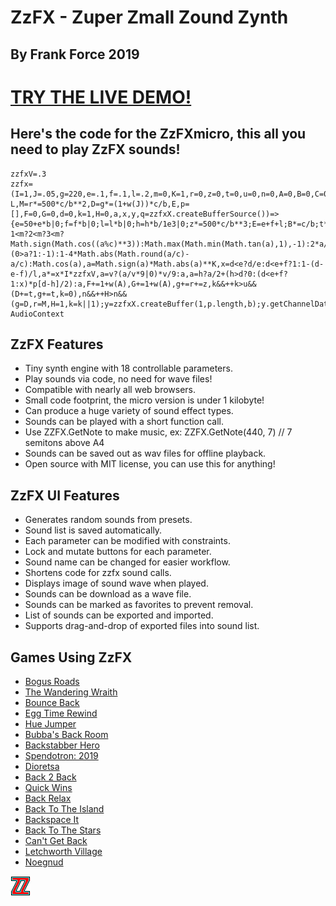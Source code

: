 # ZzFX - Zuper Zmall Zound Zynth
## By Frank Force 2019

# [TRY THE LIVE DEMO!](https://killedbyapixel.github.io/ZzFX)


## Here's the code for the ZzFXmicro, this all you need to play ZzFX sounds!

```
zzfxV=.3
zzfx=(I=1,J=.05,g=220,e=.1,f=.1,l=.2,m=0,K=1,r=0,z=0,t=0,u=0,n=0,A=0,B=0,C=0,v=0,h=0,c=2*Math.PI,b=44100,w=L=>L*2*Math.random()-L,M=r*=500*c/b**2,D=g*=(1+w(J))*c/b,E,p=[],F=0,G=0,d=0,k=1,H=0,a,x,y,q=zzfxX.createBufferSource())=>{e=50+e*b|0;f=f*b|0;l=l*b|0;h=h*b/1e3|0;z*=500*c/b**3;E=e+f+l;B*=c/b;t*=c/b;u=u*b|0;n=n*b|0;for(C*=c;d<E;p[d++]=a)a=F*g*Math.cos(G*B+C),a=m?1<m?2<m?3<m?Math.sign(Math.cos((a%c)**3)):Math.max(Math.min(Math.tan(a),1),-1):2*a/c%2+(0>a?1:-1):1-4*Math.abs(Math.round(a/c)-a/c):Math.cos(a),a=Math.sign(a)*Math.abs(a)**K,x=d<e?d/e:d<e+f?1:1-(d-e-f)/l,a*=x*I*zzfxV,a=v?(a/v*9|0)*v/9:a,a=h?a/2+(h>d?0:(d<e+f?1:x)*p[d-h]/2):a,F+=1+w(A),G+=1+w(A),g+=r+=z,k&&++k>u&&(D+=t,g+=t,k=0),n&&++H>n&&(g=D,r=M,H=1,k=k||1);y=zzfxX.createBuffer(1,p.length,b);y.getChannelData(0).set(p);q.buffer=y;q.connect(zzfxX.destination);q.start()};zzfxX=new AudioContext
```

## ZzFX Features

- Tiny synth engine with 18 controllable parameters.
- Play sounds via code, no need for wave files!
- Compatible with nearly all web browsers.
- Small code footprint, the micro version is under 1 kilobyte!
- Can produce a huge variety of sound effect types.
- Sounds can be played with a short function call.
- Use ZZFX.GetNote to make music, ex: ZZFX.GetNote(440, 7) // 7 semitons above A4
- Sounds can be saved out as wav files for offline playback.
- Open source with MIT license, you can use this for anything!

## ZzFX UI Features

- Generates random sounds from presets.
- Sound list is saved automatically.
- Each parameter can be modified with constraints.
- Lock and mutate buttons for each parameter.
- Sound name can be changed for easier workflow.
- Shortens code for zzfx sound calls.
- Displays image of sound wave when played.
- Sounds can be download as a wave file.
- Sounds can be marked as favorites to prevent removal.
- List of sounds can be exported and imported.
- Supports drag-and-drop of exported files into sound list.

## Games Using ZzFX

- [Bogus Roads](https://www.newgrounds.com/portal/view/747570)
- [The Wandering Wraith](https://js13kgames.com/entries/the-wandering-wraith)
- [Bounce Back](https://js13kgames.com/entries/bounce-back)
- [Egg Time Rewind](https://killedbyapixel.itch.io/egg-time)
- [Hue Jumper](https://killedbyapixel.itch.io/hue-jumper)
- [Bubba's Back Room](https://js13kgames.com/entries/bubbas-back-room)
- [Backstabber Hero](https://js13kgames.com/entries/backstabber-hero)
- [Spendotron: 2019](https://killedbyapixel.itch.io/currency-wars)
- [Dioretsa](https://js13kgames.com/entries/20461-dioretsa)
- [Back 2 Back](https://js13kgames.com/entries/back-2-back)
- [Quick Wins](https://js13kgames.com/entries/quick-wins)
- [Back Relax](http://js13kgames.com/entries/back-relax)
- [Back To The Island](https://js13kgames.com/entries/back-to-the-island)
- [Backspace It](http://js13kgames.com/entries/backspace-it)
- [Back To The Stars](https://js13kgames.com/entries/back-to-the-stars)
- [Can't Get Back](https://js13kgames.com/entries/cant-get-back)
- [Letchworth Village](https://js13kgames.com/entries/letchworth-village)
- [Noegnud](https://js13kgames.com/entries/noegnud)

![ZzFX Image](/favicon.png) 
